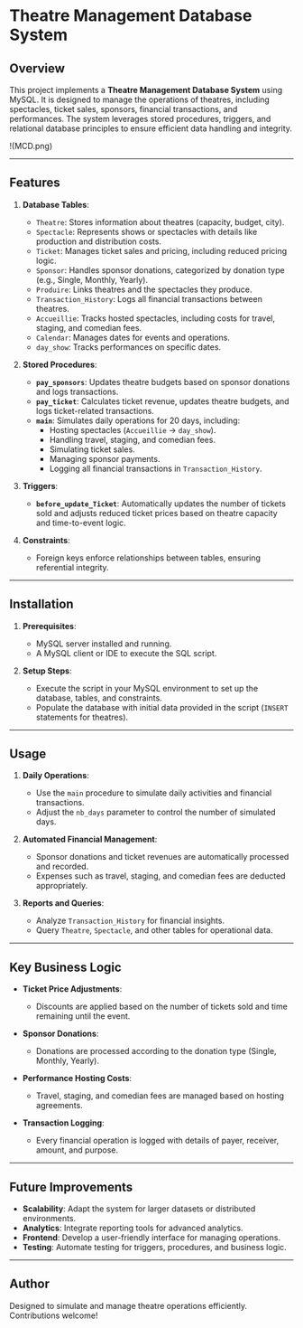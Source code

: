 # Theatre Management Database System

## Overview

This project implements a **Theatre Management Database System** using MySQL. It is designed to manage the operations of theatres, including spectacles, ticket sales, sponsors, financial transactions, and performances. The system leverages stored procedures, triggers, and relational database principles to ensure efficient data handling and integrity.

!(MCD.png)

---

## Features

1. **Database Tables**:
   - `Theatre`: Stores information about theatres (capacity, budget, city).
   - `Spectacle`: Represents shows or spectacles with details like production and distribution costs.
   - `Ticket`: Manages ticket sales and pricing, including reduced pricing logic.
   - `Sponsor`: Handles sponsor donations, categorized by donation type (e.g., Single, Monthly, Yearly).
   - `Produire`: Links theatres and the spectacles they produce.
   - `Transaction_History`: Logs all financial transactions between theatres.
   - `Accueillie`: Tracks hosted spectacles, including costs for travel, staging, and comedian fees.
   - `Calendar`: Manages dates for events and operations.
   - `day_show`: Tracks performances on specific dates.

2. **Stored Procedures**:
   - **`pay_sponsors`**: Updates theatre budgets based on sponsor donations and logs transactions.
   - **`pay_ticket`**: Calculates ticket revenue, updates theatre budgets, and logs ticket-related transactions.
   - **`main`**: Simulates daily operations for 20 days, including:
     - Hosting spectacles (`Accueillie` → `day_show`).
     - Handling travel, staging, and comedian fees.
     - Simulating ticket sales.
     - Managing sponsor payments.
     - Logging all financial transactions in `Transaction_History`.

3. **Triggers**:
   - **`before_update_Ticket`**: Automatically updates the number of tickets sold and adjusts reduced ticket prices based on theatre capacity and time-to-event logic.

4. **Constraints**:
   - Foreign keys enforce relationships between tables, ensuring referential integrity.

---

## Installation

1. **Prerequisites**:
   - MySQL server installed and running.
   - A MySQL client or IDE to execute the SQL script.

2. **Setup Steps**:
   - Execute the script in your MySQL environment to set up the database, tables, and constraints.
   - Populate the database with initial data provided in the script (`INSERT` statements for theatres).

---

## Usage

1. **Daily Operations**:
   - Use the `main` procedure to simulate daily activities and financial transactions.
   - Adjust the `nb_days` parameter to control the number of simulated days.

2. **Automated Financial Management**:
   - Sponsor donations and ticket revenues are automatically processed and recorded.
   - Expenses such as travel, staging, and comedian fees are deducted appropriately.

3. **Reports and Queries**:
   - Analyze `Transaction_History` for financial insights.
   - Query `Theatre`, `Spectacle`, and other tables for operational data.

---

## Key Business Logic

- **Ticket Price Adjustments**: 
  - Discounts are applied based on the number of tickets sold and time remaining until the event.

- **Sponsor Donations**:
  - Donations are processed according to the donation type (Single, Monthly, Yearly).

- **Performance Hosting Costs**:
  - Travel, staging, and comedian fees are managed based on hosting agreements.

- **Transaction Logging**:
  - Every financial operation is logged with details of payer, receiver, amount, and purpose.

---

## Future Improvements

- **Scalability**: Adapt the system for larger datasets or distributed environments.
- **Analytics**: Integrate reporting tools for advanced analytics.
- **Frontend**: Develop a user-friendly interface for managing operations.
- **Testing**: Automate testing for triggers, procedures, and business logic.

---

## Author

Designed to simulate and manage theatre operations efficiently. Contributions welcome!
